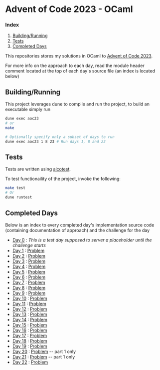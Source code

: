 # Advent of Code 2023 - OCaml

### Index

1. [Building/Running](#Buidling/Running)
2. [Tests](#Tests)
3. [Completed Days](#Completed-Days)

This repositories stores my solutions in OCaml to [Advent of Code 2023](https://adventofcode.com/2023).

For more info on the approach to each day,
read the module header comment located at the top of each day's source file 
(an index is located below)


## Building/Running

This project leverages dune to compile and run the project, to build an executable simply run

```bash
dune exec aoc23
# or
make

# Optionally specify only a subset of days to run
dune exec aoc23 1 8 23 # Run days 1, 8 and 23
```

## Tests

Tests are written using [alcotest](https://github.com/mirage/alcotest).

To test functionaility of the project, invoke the following:

```bash
make test
# Or
dune runtest
```

## Completed Days

Below is an index to every completed day's implementation source code (containing documentation of approach) and the challenge for the day

- [Day 0](lib/days/day00.ml) : *This is a test day supposed to server a placeholder until the challenge starts*
- [Day 1](lib/days/day01.ml) : [Problem](https://adventofcode.com/2023/day/1)
- [Day 2](lib/days/day02.ml) : [Problem](https://adventofcode.com/2023/day/2)
- [Day 3](lib/days/day03.ml) : [Problem](https://adventofcode.com/2023/day/3)
- [Day 4](lib/days/day04.ml) : [Problem](https://adventofcode.com/2023/day/4)
- [Day 5](lib/days/day05.ml) : [Problem](https://adventofcode.com/2023/day/5)
- [Day 6](lib/days/day06.ml) : [Problem](https://adventofcode.com/2023/day/6)
- [Day 7](lib/days/day07.ml) : [Problem](https://adventofcode.com/2023/day/7)
- [Day 8](lib/days/day08.ml) : [Problem](https://adventofcode.com/2023/day/8)
- [Day 9](lib/days/day09.ml) : [Problem](https://adventofcode.com/2023/day/9)
- [Day 10](lib/days/day10.ml) : [Problem](https://adventofcode.com/2023/day/10)
- [Day 11](lib/days/day11.ml) : [Problem](https://adventofcode.com/2023/day/11)
- [Day 12](lib/days/day12.ml) : [Problem](https://adventofcode.com/2023/day/12)
- [Day 13](lib/days/day13.ml) : [Problem](https://adventofcode.com/2023/day/13)
- [Day 14](lib/days/day14.ml) : [Problem](https://adventofcode.com/2023/day/14)
- [Day 15](lib/days/day15.ml) : [Problem](https://adventofcode.com/2023/day/15)
- [Day 16](lib/days/day16.ml) : [Problem](https://adventofcode.com/2023/day/16)
- [Day 17](lib/days/day17.ml) : [Problem](https://adventofcode.com/2023/day/17)
- [Day 18](lib/days/day18.ml) : [Problem](https://adventofcode.com/2023/day/18)
- [Day 19](lib/days/day19.ml) : [Problem](https://adventofcode.com/2023/day/19)
- [Day 20](lib/days/day20.ml) : [Problem](https://adventofcode.com/2023/day/20) -- part 1 only
- [Day 21](lib/days/day21.ml) : [Problem](https://adventofcode.com/2023/day/21) -- part 1 only
- [Day 22](lib/days/day22.ml) : [Problem](https://adventofcode.com/2023/day/22)
